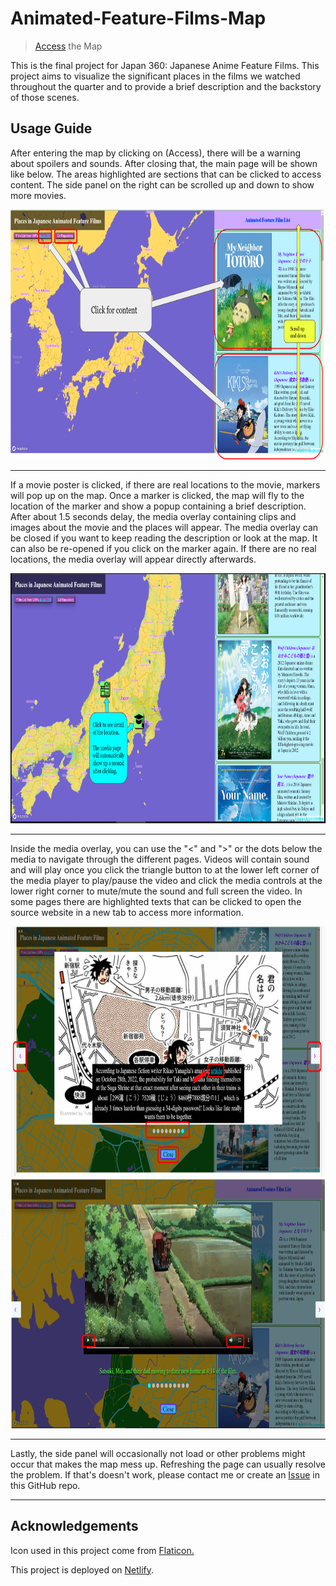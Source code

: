 # Animated-Feature-Films-Map

>  [Access](https://elaborate-crumble-7f08ba.netlify.app) the Map 

This is the final project for Japan 360: Japanese Anime Feature Films. This project aims to visualize the significant places in the films we watched throughout the quarter and to provide a brief description and the backstory of those scenes.

## Usage Guide
After entering the map by clicking on (Access), there will be a warning about spoilers and sounds. After closing that, the main page will be shown like below. The areas highlighted are sections that can be clicked to access content. The side panel on the right can be scrolled up and down to show more movies.

<img src="assets/guide/guide1.png"  width="800" height="400">
<hr>

If a movie poster is clicked, if there are real locations to the movie, markers will pop up on the map. Once a marker is clicked, the map will fly to the location of the marker and show a popup containing a brief description. After about 1.5 seconds delay, the media overlay containing clips and images about the movie and the places will appear. The media overlay can be closed if you want to keep reading the description or look at the map. It can also be re-opened if you click on the marker again. If there are no real locations, the media overlay will appear directly afterwards.

<img src="assets/guide/guide2.png"  width="800" height="400">
<hr>

Inside the media overlay, you can use the "<" and ">" or the dots below the media to navigate through the different pages. Videos will contain sound and will play once you click the triangle button to at the lower left corner of the media player to play/pause the video and click the media controls at the lower right corner to mute/mute the sound and full screen the video. In some pages there are highlighted texts that can be clicked to open the source website in a new tab to access more information.

<img src="assets/guide/guide3.png"  width="800" height="400">

<img src="assets/guide/guide4.png"  width="800" height="400">
<hr>
Lastly, the side panel will occasionally not load or other problems might occur that makes the map mess up. Refreshing the page can usually resolve the problem. If that's doesn't work, please contact me or create an <a href="https://github.com/Tj717/Animated-Feature-Films-Map/issues">Issue</a> in this GitHub repo.
<hr>

## Acknowledgements
 Icon used in this project come from <a href="https://www.flaticon.com/free-icons">Flaticon.</a>

 This project is deployed on [Netlify](https://app.netlify.com/).
